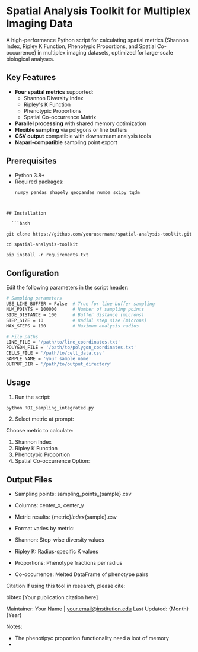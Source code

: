 # Spatial Analysis Toolkit for Multiplex Imaging Data

A high-performance Python script for calculating spatial metrics (Shannon Index, Ripley K Function, Phenotypic Proportions, and Spatial Co-occurrence) in multiplex imaging datasets, optimized for large-scale biological analyses.

## Key Features
- **Four spatial metrics** supported:
  - Shannon Diversity Index
  - Ripley's K Function
  - Phenotypic Proportions
  - Spatial Co-occurrence Matrix
- **Parallel processing** with shared memory optimization
- **Flexible sampling** via polygons or line buffers
- **CSV output** compatible with downstream analysis tools
- **Napari-compatible** sampling point export

## Prerequisites
- Python 3.8+
- Required packages:
  ```bash
  numpy pandas shapely geopandas numba scipy tqdm
```


## Installation

  ```bash

git clone https://github.com/yourusername/spatial-analysis-toolkit.git

cd spatial-analysis-toolkit
  
pip install -r requirements.txt
```


## Configuration
Edit the following parameters in the script header:

```bash
# Sampling parameters
USE_LINE_BUFFER = False  # True for line buffer sampling
NUM_POINTS = 100000      # Number of sampling points
SIDE_DISTANCE = 100      # Buffer distance (microns)
STEP_SIZE = 10           # Radial step size (microns)
MAX_STEPS = 100          # Maximum analysis radius

# File paths
LINE_FILE = '/path/to/line_coordinates.txt'
POLYGON_FILE = '/path/to/polygon_coordinates.txt'
CELLS_FILE = '/path/to/cell_data.csv'
SAMPLE_NAME = 'your_sample_name'
OUTPUT_DIR = '/path/to/output_directory'
```


## Usage


1) Run the script:

```bash
python ROI_sampling_integrated.py
```

2) Select metric at prompt:


Choose metric to calculate:
1) Shannon Index
2) Ripley K Function
3) Phenotypic Proportion
4) Spatial Co-occurrence
Option: 



## Output Files
- Sampling points: sampling_points_{sample}.csv

- Columns: center_x, center_y

- Metric results: {metric}_index_{sample}.csv

- Format varies by metric:

- Shannon: Step-wise diversity values

- Ripley K: Radius-specific K values

- Proportions: Phenotype fractions per radius

- Co-occurrence: Melted DataFrame of phenotype pairs



Citation
If using this tool in research, please cite:

bibtex
[Your publication citation here]


Maintainer: Your Name | your.email@institution.edu
Last Updated: {Month} {Year}



Notes:
- The phenotipyc proportion functionality need a loot of memory 
-